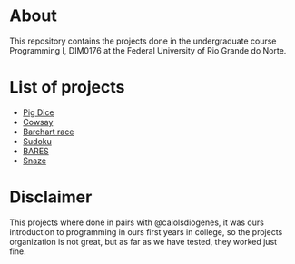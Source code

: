 # About
This repository contains the projects done in the undergraduate course Programming I,
DIM0176 at the Federal University of Rio Grande do Norte.

# List of projects
- [Pig Dice](pig-dice)
- [Cowsay](cowsay)
- [Barchart race](barchart-race)
- [Sudoku](sudoku)
- [BARES](bares)
- [Snaze](snaze)

# Disclaimer
This projects where done in pairs with @caiolsdiogenes, it was ours introduction
to programming in ours first years in college, so the projects organization is 
not great, but as far as we have tested, they worked just fine.
